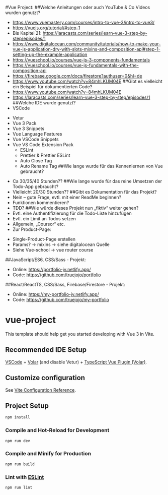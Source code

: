#Vue Project:
##Welche Anleitungen oder auch YouTube & Co Videos wurden genutzt?
-	https://www.vuemastery.com/courses/intro-to-vue-3/intro-to-vue3/
-	https://vuejs.org/tutorial/#step-1
-	Bis Kapitel 21: https://laracasts.com/series/learn-vue-3-step-by-step/episodes/1
-	https://www.digitalocean.com/community/tutorials/how-to-make-your-vue-js-application-dry-with-slots-mixins-and-composition-api#step-1-setting-up-the-example-application
-	https://vueschool.io/courses/vue-js-3-components-fundamentals
-	https://vueschool.io/courses/vue-js-fundamentals-with-the-composition-api
-	https://firebase.google.com/docs/firestore?authuser=0&hl=de
-	https://www.youtube.com/watch?v=84mhLKUM04E
##Gibt es vielleicht ein Beispiel für dokumentierten Code?
-	https://www.youtube.com/watch?v=84mhLKUM04E
-	https://laracasts.com/series/learn-vue-3-step-by-step/episodes/1
##Welche IDE wurde genutzt?
-	VSCode
  +	Vetur
  +	Vue 3 Pack
  +	Vue 3 Snippets
  +	Vue Language Features
  +	Vue VSCode Snippets
  +	Vue VS Code Extension Pack
    *	ESLint
    *	Prettier & Prettier ESLint
    *	Auto Close Tag
    *	Auto Rename Tag
##Wie lange wurde für das Kennenlernen von Vue gebraucht?
-	Ca 30/35/40 Stunden??
##Wie lange wurde für das reine Umsetzen der Todo-App gebraucht?
-	Vielleicht 20/30 Stunden??
##Gibt es Dokumentation für das Projekt?
-	Nein – gute Frage, evtl. mit einer ReadMe beginnen?
-	Funktionen kommentieren?
-	TDD?
##Wie würde dieses Projekt nun „fiktiv“ weiter gehen?
-	Evtl. eine Authentifizierung für die Todo-Liste hinzufügen
-	Evtl. ein Limit an Todos setzen
-	Allgemein, „Coursor“ etc.
-	Zur Product-Page:
+	Single-Product-Page erstellen
+	Params? -> mixins -> siehe digitalocean Quelle
+	Siehe Vue-school -> vue router course


##JavaScript/ES6, CSS/Sass - Projekt:
-	Online: https://portfolio-jv.netlify.app/
-	Code: https://github.com/truejojo/portfolio

##React/ReactTS, CSS/Sass, Firebase/Firestore - Projekt:
-	Online: https://my-portfolio-jv.netlify.app/
-	Code: https://github.com/truejojo/my-portfolio








# vue-project

This template should help get you started developing with Vue 3 in Vite.

## Recommended IDE Setup

[VSCode](https://code.visualstudio.com/) + [Volar](https://marketplace.visualstudio.com/items?itemName=Vue.volar) (and disable Vetur) + [TypeScript Vue Plugin (Volar)](https://marketplace.visualstudio.com/items?itemName=Vue.vscode-typescript-vue-plugin).

## Customize configuration

See [Vite Configuration Reference](https://vitejs.dev/config/).

## Project Setup

```sh
npm install
```

### Compile and Hot-Reload for Development

```sh
npm run dev
```

### Compile and Minify for Production

```sh
npm run build
```

### Lint with [ESLint](https://eslint.org/)

```sh
npm run lint
```
